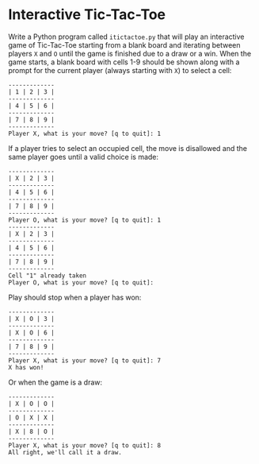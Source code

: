 # Interactive Tic-Tac-Toe 

Write a Python program called `itictactoe.py` that will play an interactive game of Tic-Tac-Toe starting from a blank board and iterating between players `X` and `O` until the game is finished due to a draw or a win.
When the game starts, a blank board with cells 1-9 should be shown along with a prompt for the current player (always starting with `X`) to select a cell:

```
-------------
| 1 | 2 | 3 |
-------------
| 4 | 5 | 6 |
-------------
| 7 | 8 | 9 |
-------------
Player X, what is your move? [q to quit]: 1
```

If a player tries to select an occupied cell, the move is disallowed and the same player goes until a valid choice is made:

```
-------------
| X | 2 | 3 |
-------------
| 4 | 5 | 6 |
-------------
| 7 | 8 | 9 |
-------------
Player O, what is your move? [q to quit]: 1
-------------
| X | 2 | 3 |
-------------
| 4 | 5 | 6 |
-------------
| 7 | 8 | 9 |
-------------
Cell "1" already taken
Player O, what is your move? [q to quit]:
```

Play should stop when a player has won:

```
-------------
| X | O | 3 |
-------------
| X | O | 6 |
-------------
| 7 | 8 | 9 |
-------------
Player X, what is your move? [q to quit]: 7
X has won!
```

Or when the game is a draw:

```
-------------
| X | O | O |
-------------
| O | X | X |
-------------
| X | 8 | O |
-------------
Player X, what is your move? [q to quit]: 8
All right, we'll call it a draw.
```
